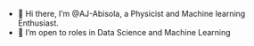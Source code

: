 - 👋 Hi there, I’m @AJ-Abisola, a Physicist and Machine learning Enthusiast.
- 👀 I’m open to roles in Data Science and Machine Learning

<!---
AJ-Abisola/AJ-Abisola is a ✨ special ✨ repository because its `README.md` (this file) appears on your GitHub profile.
You can click the Preview link to take a look at your changes.
--->
